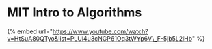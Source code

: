 # MIT Intro to Algorithms

{% embed url="https://www.youtube.com/watch?v=HtSuA80QTyo&list=PLUl4u3cNGP61Oq3tWYp6V\_F-5jb5L2iHb" %}



